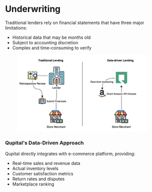 # Underwriting

Traditional lenders rely on financial statements that have three major limitations:

* Historical data that may be months old
* Subject to accounting discretion
* Complex and time-consuming to verify

<figure><img src="../.gitbook/assets/image.png" alt=""><figcaption></figcaption></figure>

### Qupital's Data-Driven Approach

Qupital directly integrates with e-commerce platform, providing:

* Real-time sales and revenue data
* Actual inventory levels
* Customer satisfaction metrics
* Return rates and disputes
* Marketplace ranking

